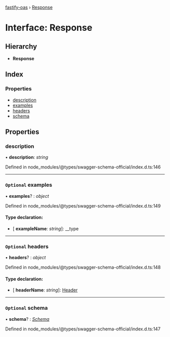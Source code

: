 [fastify-oas](../README.md) › [Response](response.md)

# Interface: Response

## Hierarchy

* **Response**

## Index

### Properties

* [description](response.md#description)
* [examples](response.md#optional-examples)
* [headers](response.md#optional-headers)
* [schema](response.md#optional-schema)

## Properties

###  description

• **description**: *string*

Defined in node_modules/@types/swagger-schema-official/index.d.ts:146

___

### `Optional` examples

• **examples**? : *object*

Defined in node_modules/@types/swagger-schema-official/index.d.ts:149

#### Type declaration:

* \[ **exampleName**: *string*\]: __type

___

### `Optional` headers

• **headers**? : *object*

Defined in node_modules/@types/swagger-schema-official/index.d.ts:148

#### Type declaration:

* \[ **headerName**: *string*\]: [Header](header.md)

___

### `Optional` schema

• **schema**? : *[Schema](schema.md)*

Defined in node_modules/@types/swagger-schema-official/index.d.ts:147
